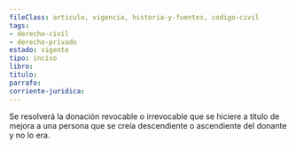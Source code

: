 ```yaml
---
fileClass: articulo, vigencia, historia-y-fuentes, codigo-civil
tags:
- derecho-civil
- derecho-privado
estado: vigente
tipo: inciso
libro:
titulo:
parrafo:
corriente-juridica:
---
```

Se resolverá la donación revocable o irrevocable que se hiciere a título de mejora a una persona que se creía descendiente o ascendiente del donante y no lo era.